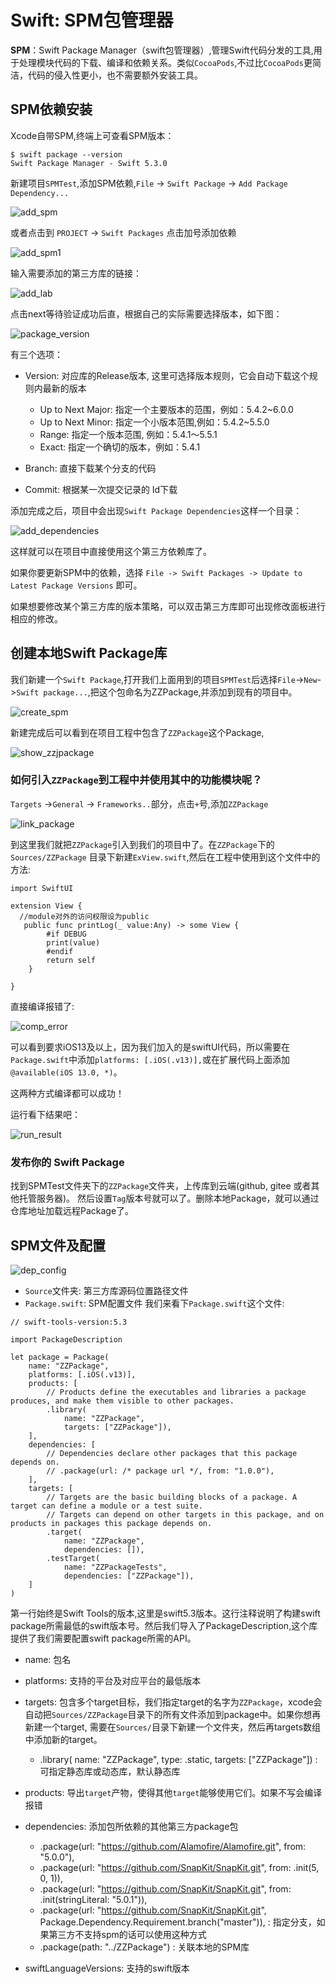 # Swift: SPM包管理器

<!--- https://www.jianshu.com/p/b9ba7154f4c2 --->
<!--- https://juejin.cn/post/6855440272424173576 --->

**SPM**：Swift Package Manager（swift包管理器）,管理Swift代码分发的工具,用于处理模块代码的下载、编译和依赖关系。类似`CocoaPods`,不过比`CocoaPods`更简洁，代码的侵入性更小，也不需要额外安装工具。

## SPM依赖安装

Xcode自带SPM,终端上可查看SPM版本：
```
$ swift package --version
Swift Package Manager - Swift 5.3.0
```

新建项目`SPMTest`,添加SPM依赖,`File` -> `Swift Package` -> `Add Package Dependency...`

![add_spm](./add_spm.png)

或者点击到 `PROJECT` -> `Swift Packages` 点击加号添加依赖

![add_spm1](./add_spm1.png)


输入需要添加的第三方库的链接：

![add_lab](./add_lab.png)

点击next等待验证成功后直，根据自己的实际需要选择版本，如下图：

![package_version](./package_version.png)

有三个选项：

* Version: 对应库的Release版本, 这里可选择版本规则，它会自动下载这个规则内最新的版本
		
	* Up to Next Major: 指定一个主要版本的范围，例如：5.4.2~6.0.0
	* Up to Next Minor: 指定一个小版本范围,例如：5.4.2~5.5.0
	* Range: 指定一个版本范围, 例如：5.4.1～5.5.1
	* Exact: 指定一个确切的版本，例如：5.4.1
		
* Branch: 直接下载某个分支的代码
* Commit: 根据某一次提交记录的 Id下载

添加完成之后，项目中会出现`Swift Package Dependencies`这样一个目录：

![add_dependencies](./add_dependencies.png)

这样就可以在项目中直接使用这个第三方依赖库了。

如果你要更新SPM中的依赖，选择 `File -> Swift Packages -> Update to Latest Package Versions` 即可。

如果想要修改某个第三方库的版本策略，可以双击第三方库即可出现修改面板进行相应的修改。
  
## 创建本地Swift Package库

我们新建一个`Swift Package`,打开我们上面用到的项目`SPMTest`后选择`File`->`New`->`Swift package...`,把这个包命名为ZZPackage,并添加到现有的项目中。 

![create_spm](./create_spm.png)

新建完成后可以看到在项目工程中包含了`ZZPackage`这个Package,

![show_zzjpackage](./show_zzjpackage.png)

### 如何引入`ZZPackage`到工程中并使用其中的功能模块呢？

`Targets` ->`General` -> `Frameworks..`部分，点击`+`号,添加`ZZPackage`

![link_package](./link_package.png)

到这里我们就把`ZZPackage`引入到我们的项目中了。在`ZZPackage`下的 `Sources/ZZPackage` 目录下新建`ExView.swift`,然后在工程中使用到这个文件中的方法:
```
import SwiftUI

extension View {
  //module对外的访问权限设为public
   public func printLog(_ value:Any) -> some View {
        #if DEBUG
        print(value)
        #endif
        return self
    }
    
}
```

直接编译报错了:

![comp_error](./comp_error.png)

可以看到要求iOS13及以上，因为我们加入的是swiftUI代码，所以需要在`Package.swift`中添加`platforms: [.iOS(.v13)],`或在扩展代码上面添加`@available(iOS 13.0, *)`。

这两种方式编译都可以成功！

运行看下结果吧：

![run_result](./run_result.png)


### 发布你的 Swift Package

找到SPMTest文件夹下的`ZZPackage`文件夹，上传库到云端(github, gitee 或者其他托管服务器)。
然后设置`Tag`版本号就可以了。删除本地Package，就可以通过仓库地址加载远程Package了。


## SPM文件及配置

![dep_config](./dep_config.png)

* `Source`文件夹: 第三方库源码位置路径文件
* `Package.swift`: SPM配置文件
我们来看下`Package.swift`这个文件:

```
// swift-tools-version:5.3

import PackageDescription

let package = Package(
    name: "ZZPackage",
    platforms: [.iOS(.v13)],
    products: [
        // Products define the executables and libraries a package produces, and make them visible to other packages.
        .library(
            name: "ZZPackage",
            targets: ["ZZPackage"]),
    ],
    dependencies: [
        // Dependencies declare other packages that this package depends on.
        // .package(url: /* package url */, from: "1.0.0"),
    ],
    targets: [
        // Targets are the basic building blocks of a package. A target can define a module or a test suite.
        // Targets can depend on other targets in this package, and on products in packages this package depends on.
        .target(
            name: "ZZPackage",
            dependencies: []),
        .testTarget(
            name: "ZZPackageTests",
            dependencies: ["ZZPackage"]),
    ]
)

```
第一行始终是Swift Tools的版本,这里是swift5.3版本。这行注释说明了构建swift package所需最低的swift版本号。然后我们导入了PackageDescription,这个库提供了我们需要配置swift package所需的API。

* name: 包名
* platforms: 支持的平台及对应平台的最低版本
* targets: 包含多个target目标，我们指定target的名字为`ZZPackage`，xcode会自动把`Sources/ZZPackage`目录下的所有文件添加到package中。如果你想再新建一个target, 需要在`Sources/`目录下新建一个文件夹，然后再targets数组中添加新的target。

	* .library(
            name: "ZZPackage",
            type: .static,
            targets: ["ZZPackage"]) : 可指定静态库或动态库，默认静态库
            
* products: 导出`target`产物，使得其他`target`能够使用它们。如果不写会编译报错
* dependencies: 添加包所依赖的其他第三方package包

	* .package(url: "https://github.com/Alamofire/Alamofire.git", from: "5.0.0"),
	* .package(url: "https://github.com/SnapKit/SnapKit.git", from: .init(5, 0, 1)),
	* .package(url: "https://github.com/SnapKit/SnapKit.git", from: .init(stringLiteral: "5.0.1")),
	* .package(url: "https://github.com/SnapKit/SnapKit.git", Package.Dependency.Requirement.branch("master")), : 指定分支，如果第三方不支持spm的话可以使用这种方式
	* .package(path: "../ZZPackage") : 关联本地的SPM库
	
* swiftLanguageVersions: 支持的swift版本


